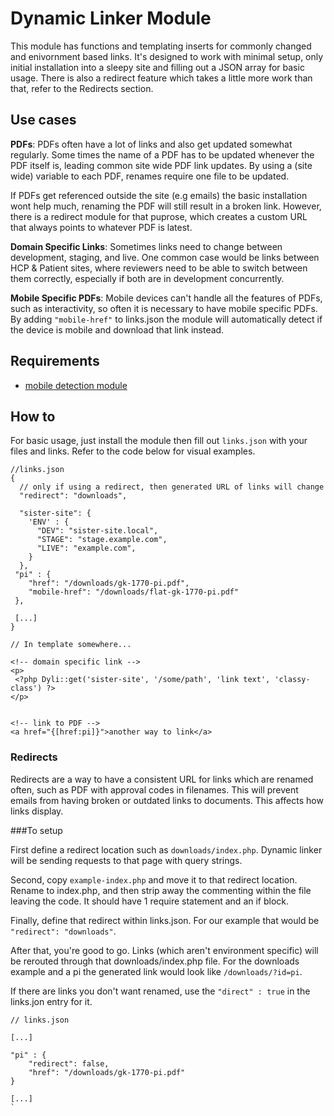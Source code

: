 # Dynamic Linker Module

This module has functions and templating inserts for commonly changed and enivornment based links. It's designed to work with minimal setup, only initial installation into a sleepy site and filling out a JSON array for basic usage. There is also a redirect feature which takes a little more work than that, refer to the Redirects section.

## Use cases

**PDFs**: PDFs often have a lot of links and  also get updated somewhat regularly. Some times the name of a PDF has to be updated whenever the PDF itself is, leading common site wide PDF link updates. By using a (site wide) variable to each PDF, renames require one file to be updated.

If PDFs get referenced outside the site (e.g emails) the basic installation wont help much, renaming the PDF will still result in a broken link. However, there is a redirect module for that puprose, which creates a custom URL that always points to whatever PDF is latest.

**Domain Specific Links**: Sometimes links need to change between development, staging, and live. One common case would be links between HCP & Patient sites, where reviewers need to be able to switch between them correctly, especially if both are in development concurrently.

**Mobile Specific PDFs**: Mobile devices can't handle all the features of PDFs, such as interactivity, so often it is necessary to have mobile specific PDFs. By adding `"mobile-href"` to links.json the module will automatically detect if the device is mobile and download that link instead.

## Requirements

* [mobile detection module](https://github.com/sleepymustache/module-mobile-detection)

## How to

For basic usage, just install the module then fill out `links.json` with your files and links. Refer to the code below for visual examples.

	//links.json
	{
	  // only if using a redirect, then generated URL of links will change
	  "redirect": "downloads",

	  "sister-site": {
	    'ENV' : {
	      "DEV": "sister-site.local",
	      "STAGE": "stage.example.com",
	      "LIVE": "example.com",
	    }
	  },
	 "pi" : {
	 	"href": "/downloads/gk-1770-pi.pdf",
	 	"mobile-href": "/downloads/flat-gk-1770-pi.pdf"
	 },

	 [...]
	}

	// In template somewhere...

	<!-- domain specific link -->
	<p>
	 <?php Dyli::get('sister-site', '/some/path', 'link text', 'classy-class') ?>
	</p>


	<!-- link to PDF -->
	<a href="{[href:pi]}">another way to link</a>

### Redirects

Redirects are a way to have a consistent URL for links which are renamed often, such as PDF with approval codes in filenames. This will prevent emails from having broken or outdated links to documents. This affects how links display.

###To setup 

First define a redirect location such as `downloads/index.php`. Dynamic linker will be sending requests to that page with query strings.

Second, copy `example-index.php` and move it to that redirect location. Rename to index.php, and then strip away the commenting within the file leaving the code. It should have 1 require statement and an if block.

Finally, define that redirect within links.json. For our example that would be `"redirect": "downloads"`.

After that, you're good to go. Links (which aren't environment specific) will be rerouted through that downloads/index.php file. For the downloads example and a pi the generated link would look like `/downloads/?id=pi`.

If there are links you don't want renamed, use the `"direct" : true` in the links.jon entry for it.

	// links.json

	[...]

	"pi" : {
		"redirect": false,
		"href": "/downloads/gk-1770-pi.pdf"
	}

	[...]
	`
